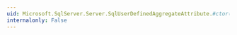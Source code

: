 ```yaml
---
uid: Microsoft.SqlServer.Server.SqlUserDefinedAggregateAttribute.#ctor(Microsoft.SqlServer.Server.Format)
internalonly: False
---
```

